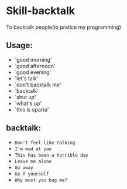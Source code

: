 # Skill-backtalk
To backtalk people(to pratice my programming)
## Usage:
* `good morning'
* `good afternoon'
* `good evening'
* `let's talk'
* `don't backtalk me'
* `backtalk'
* `shut up'
* `what's up'
* `this is sparta'

## backtalk:
* `Don't feel like talking`
* `I'm mad at you`
* `This has been a horrible day`
* `Leave me alone`
* `Go away`
* `Go f yourself`
* `Why must you bug me?`

